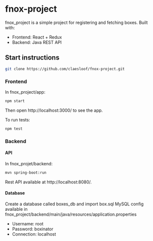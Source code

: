 # fnox-project

fnox_project is a simple project for registering and fetching boxes. Built with:
* Frontend: React + Redux
* Backend: Java REST API

## Start instructions
```sh
git clone https://github.com/claesloof/fnox-project.git
```
### Frontend
In fnox_project/app:
```sh
npm start
```
Then open http://localhost:3000/ to see the app.

To run tests:
```sh
npm test
```

### Backend
#### API
In fnox_projet/backend:
```sh
mvn spring-boot:run
```
Rest API available at http://localhost:8080/.

#### Database
Create a database called boxes_db and import box.sql
MySQL config available in fnox_project/backend/main/java/resources/application.properties
* Username: root
* Password: boxinator
* Connection: localhost
